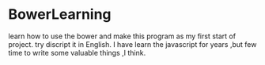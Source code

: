 # BowerLearning
learn how to use the bower and make this program as my first start of project.
try discript it in English.
I have learn the javascript for years ,but few time to write some valuable things ,I think.
